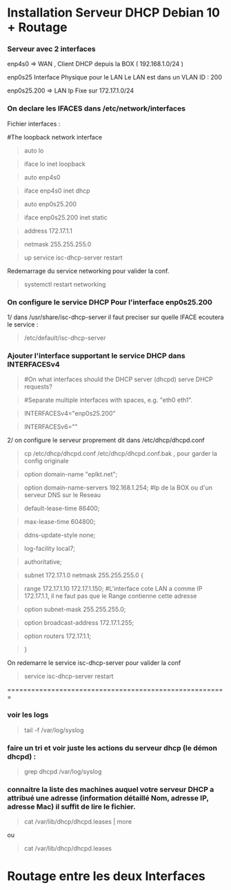# Installation Serveur DHCP Debian 10 + Routage
### Serveur avec 2 interfaces 

enp4s0 => WAN , Client DHCP depuis la BOX ( 192.168.1.0/24 )

enp0s25 Interface Physique pour le LAN
Le LAN est dans un VLAN ID : 200

enp0s25.200 => LAN Ip Fixe sur 172.17.1.0/24


### On declare les IFACES dans /etc/network/interfaces

Fichier interfaces :

#The loopback network interface
> auto lo

> iface lo inet loopback


> auto enp4s0

> iface enp4s0 inet dhcp


> auto enp0s25.200

> iface enp0s25.200 inet static

> address 172.17.1.1

> netmask 255.255.255.0

> up service isc-dhcp-server restart

Redemarrage du service networking pour valider la conf.

> systemctl restart networking

### On configure le service DHCP Pour l'interface enp0s25.200

1/ dans /usr/share/isc-dhcp-server il faut preciser sur quelle IFACE ecoutera le service :

> /etc/default/isc-dhcp-server

### Ajouter l'interface supportant le service DHCP dans INTERFACESv4
> #On what interfaces should the DHCP server (dhcpd) serve DHCP requests?

> #Separate multiple interfaces with spaces, e.g. "eth0 eth1".

> INTERFACESv4="enp0s25.200"

> INTERFACESv6=""


2/ on configure le serveur proprement dit dans /etc/dhcp/dhcpd.conf

> cp /etc/dhcp/dhcpd.conf /etc/dhcp/dhcpd.conf.bak , pour garder la config originale

> option domain-name "eplkt.net";

> option domain-name-servers 192.168.1.254;       #Ip de la BOX ou d'un serveur DNS sur le Reseau

> default-lease-time 86400;

> max-lease-time 604800;

> ddns-update-style none;

> log-facility local7;

> authoritative;

> subnet 172.17.1.0 netmask 255.255.255.0 {

> range 172.17.1.10 172.17.1.150;                 #L'interface cote LAN a comme IP 172.17.1.1, il ne faut pas que le Range contienne cette adresse

> option subnet-mask 255.255.255.0;

> option broadcast-address 172.17.1.255;

> option routers 172.17.1.1;

> }

On redemarre le service isc-dhcp-server pour valider la conf 

> service isc-dhcp-server restart


=======================================================
### voir les logs

> tail -f /var/log/syslog

### faire un tri et voir juste les actions du serveur dhcp (le démon dhcpd) :

> grep dhcpd /var/log/syslog

### connaitre la liste des machines auquel votre serveur DHCP a attribué une adresse (information détaillé Nom, adresse IP, adresse Mac) il suffit de lire le fichier.

> cat /var/lib/dhcp/dhcpd.leases | more

ou

> cat /var/lib/dhcp/dhcpd.leases 

# Routage entre les deux Interfaces
